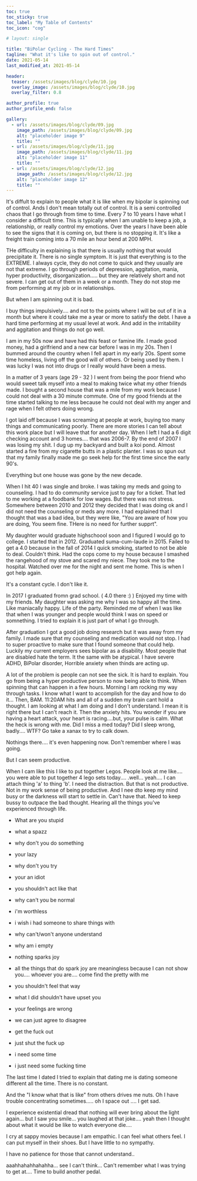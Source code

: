 ```yaml
---
toc: true
toc_sticky: true
toc_label: "My Table of Contents"
toc_icon: "cog"

# layout: single

title: "BiPolar Cycling - The Hard Times"
tagline: "What it's like to spin out of control."
date: 2021-05-14
last_modified_at: 2021-05-14

header:
  teaser: /assets/images/blog/clyde/10.jpg
  overlay_image: /assets/images/blog/clyde/10.jpg
  overlay_filter: 0.8

author_profile: true
author_profile_end: false

gallery:
  - url: /assets/images/blog/clyde/09.jpg
    image_path: /assets/images/blog/clyde/09.jpg
    alt: "placeholder image 9"
    title: ""
  - url: /assets/images/blog/clyde/11.jpg
    image_path: /assets/images/blog/clyde/11.jpg
    alt: "placeholder image 11"
    title: ""
  - url: /assets/images/blog/clyde/12.jpg
    image_path: /assets/images/blog/clyde/12.jpg
    alt: "placeholder image 12"
    title: ""
---
```


It's diffult to explain  to people what it is like when my bipolar is spinning out of control. Ands I don't mean totally out of control. It is a semi controlled chaos that I go through from time to time. Every 7 to 10 years I have what I consider a difficult time. This is typically when I am unable to keep a job, a relationship, or really control my emotions. Over the years I have been able to see the signs that it is coming on, but there is no stopping it. It's like a freight train coming into a 70 mile an hour bend at 200 MPH.

THe difficulty in explaining is that there is usually nothing that would precipitate it. There is no single symptom. It is just that everything is to the EXTREME. I always cycle, they do not come to quick and they usually are not that extreme. I go through periods of depression, aggitation, mania, hyper productivity, disorganization..... but they are relatively short and not severe. I can get out of them in a week or a month. They do not stop me from performing at my job or in relationships.

But when I am spinning out it is bad. 

I buy things impulsively.... and not to the points where I will be out of it in a month but where it could take me a year or more to satisfy the debt. I have a hard time performing at my usual level at work. And add in the irritability and aggitation and things do not go well.

I am in my 50s now and have had this feast or famine life. I made good money, had a girlfriend and a new car before I was in my 20s. Then I bummed around the country when I fell apart in my early 20s. Spent some time homeless, living off the good will of others. Or being used by them. I was lucky I was not into drugs or I really would have been a mess. 

In a matter of 3 years (age 29 - 32 ) I went from being the poor friend who would sweet talk myself into a meal to making twice what my other friends made. I bought a second house that was a mile from my work because I could not deal with a 30 minute commute. One of my good friends at the time started talking to me less because he could not deal with my anger and rage when I felt others doing wrong.

I got laid off because I was screaming at people at work, buying too many things and communicating poorly. There are more stories I can tell about this work place but I will leave that for another day. When I left I had a 6 digit checking account and 3 homes.... that was 2006-7. By the end of 2007 I was losing my shit. I dug up my backyard and built a koi pond. Almost started a fire from my cigarette butts in a plastic planter. I was so spun out that my family finally made me go seek help for the first time since the early 90's. 

Everything but one house was gone by the new decade.

When I hit 40 I was single and broke. I was taking my meds and going to counseling. I had to do community service just to pay for a ticket. That led to me working at a foodbank for low wages. But there was not stress. Somewhere between 2010 and 2012 they decided that I was doing ok and I did not need the counseling or meds any more. I had explained that I thought that was a bad idea, but they were like, "You are aware of how you are doing, You seem fine. THere is no need for further supprt". 

My daughter would graduate highschoool soon and I figured I would go to college. I started that in 2012. Graduated suma-cum-laude in 2015. Failed to get a 4.0 because in the fall of 2014 I quick smoking, started to not be able to deal. Couldn't think. Had the cops come to my house because I smashed the rangehood of my stove and scared my niece. They took me to the hospital. Watched over me for the night and sent me home. This is when I got help again.

It's a constant cycle. I don't like it. 

In 2017 I graduated fromn grad school. ( 4.0 there :) ) Enjoyed my time with my friends. My daughter was asking me why I was so happy all the time. Like maniacally happy. Life of the party. Reminded me of when I was like that when I was younger and people would think I was on speed or somnething. I tried to explain it is just part of what I go through.

After graduation I got a good job doing research but it was away from my family. I made sure that my counseling and medication would not stop. I had to super proactive to make sure that I found someone that could help. Luckily my current employers sees bipolar as a disability. Most people that are disabled hate the term. It the same with be atypical. I have severe ADHD, BiPolar disorder, Horrible anxiety when thinds are acting up.

A lot of the problem is people can not see  the sick. It is hard to explain. You go from being a hyper productive person to now being able to think. When spinning that can happen in a few hours. Morning I am rocking my way through tasks. I know what I want to accomplish for the day and how to do it... Then, BAM. 11:20AM hits and all of a sudden my brain cant hold a thought. I am looking at what I am doing and I don't understand. I mean it is right there but I can't reach it. Then the anxiety hits. You wonder if you are having a heart attack, your heart is racing....but, your pulse is calm. What the heck is wrong with me. Did I miss a med today? Did I sleep wrong, badly.... WTF? Go take a xanax to try to calk down.

Nothings there.... it's even happening now. Don't remember where I was going.

But I can seem productive. 

When I cam like this I like to put together Legos. People look at me like.... you were able to put together 4 lego sets today.... .well... yeah.... I can attach thing 'a' to thing 'b'. I need the distraction. But that is not productive. Not in my work sense of being productive. And I nee dto keep my mind busy or the darkness will start to settle in. Can't have that. Need to keep bussy to outpace the bad thought. Hearing all the things you've experienced through life.

- What are you stupid
- what a spazz
- why don't you do something
- your lazy
- why don't you try
- your an idiot
- you shouldn't act like that
- why can't you be normal

- i'm worthless
- i wish i had someone to share things with
- why can't/won't anyone understand
- why am i empty
- nothing sparks joy
- all the things that do spark joy are meaningless because I can not show you.... whoever you are.... come find the pretty with me

- you shouldn't feel that way
- what I did shouldn't have upset you
- your feelings are wrong
- we can just agree to disagree

- get the fuck out
- just shut the fuck up
- i need some time
- i just need some fucking time

The last time I dated I tried to explain that dating me is dating someone different all the time. There is no constant. 

And the "I know what that is like" from others drives me nuts. Oh I have trouble concentrating sometimes..... oh I space out .... I get sad.

I experience existential dread that nothing will ever bring about the light again... but I saw you smile... you laughed at that joke.... yeah then I thought about what it would be like to watch everyone die.... 

I cry at sappy movies because I am empathic. I can feel what others feel. I can put myself in their shoes. But I have little to no sympathy.

I have no patience for those that cannot understand..




aaahhahahhahahha... see I can't think... Can't remember what I was trying to get at.... Time to build another pedal.